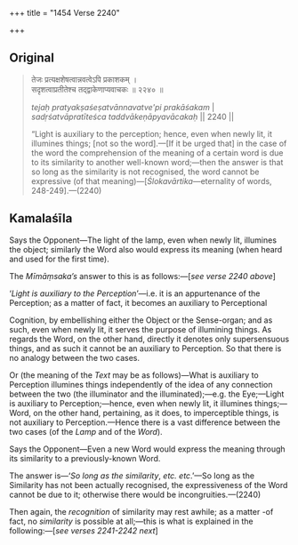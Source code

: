 +++
title = "1454 Verse 2240"

+++
## Original 
>
> तेजः प्रत्यक्षशेषत्वान्नवत्वेऽपि प्रकाशकम् ।  
> सदृशत्वाप्रतीतेश्च तद्द्वाकेणाप्यवाचकः ॥ २२४० ॥ 
>
> *tejaḥ pratyakṣaśeṣatvānnavatve'pi prakāśakam* \|  
> *sadṛśatvāpratīteśca taddvākeṇāpyavācakaḥ* \|\| 2240 \|\| 
>
> “Light is auxiliary to the perception; hence, even when newly lit, it illumines things; [not so the word].—[If it be urged that] in the case of the word the comprehension of the meaning of a certain word is due to its similarity to another well-known word;—then the answer is that so long as the similarity is not recognised, the word cannot be expressive (of that meaning)—[*Ślokavārtika*—eternality of words, 248-249].—(2240)



## Kamalaśīla

Says the Opponent—The light of the lamp, even when newly lit, illumines the object; similarly the Word also would express its meaning (when heard and used for the first time).

The *Mīmāṃsaka’s* answer to this is as follows:—[*see verse 2240 above*]

‘*Light is auxiliary to the Perception*’—i.e. it is an appurtenance of the Perception; as a matter of fact, it becomes an auxiliary to Perceptional

Cognition, by embellishing either the Object or the Sense-organ; and as such, even when newly lit, it serves the purpose of illumining things. As regards the Word, on the other hand, directly it denotes only supersensuous things, and as such it cannot be an auxiliary to Perception. So that there is no analogy between the two cases.

Or (the meaning of the *Text* may be as follows)—What is auxiliary to Perception illumines things independently of the idea of any connection between the two (the illuminator and the illuminated);—e.g. the Eye;—Light is auxiliary to Perception;—hence, even when newly lit, it illumines things;—Word, on the other hand, pertaining, as it does, to imperceptible things, is not auxiliary to Perception.—Hence there is a vast difference between the two cases (of the *Lamp* and of the *Word*).

Says the Opponent—Even a new Word would express the meaning through its similarity to a previously-known Word.

The answer is—‘*So long as the similarity*, *etc. etc*.’—So long as the Similarity has not been actually recognised, the expressiveness of the Word cannot be due to it; otherwise there would be incongruities.—(2240)

Then again, the *recognition* of similarity may rest awhile; as a matter -of fact, no *similarity* is possible at all;—this is what is explained in the following:—[*see verses 2241-2242 next*]


